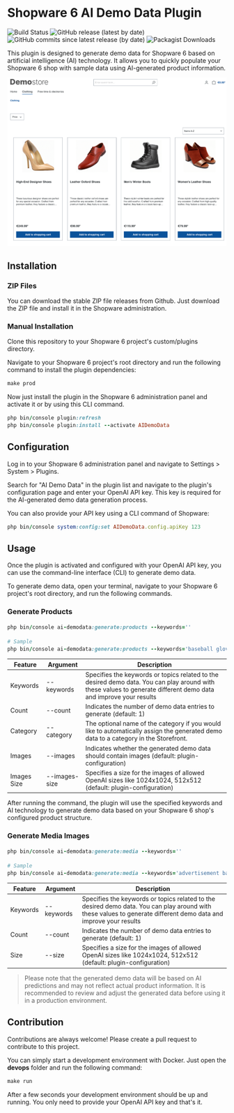 # Shopware 6 AI Demo Data Plugin

![Build Status](https://github.com/boxblinkracer/shopware-ai-demodata/actions/workflows/ci_pipe.yml/badge.svg)
![GitHub release (latest by date)](https://img.shields.io/github/v/release/boxblinkracer/shopware-ai-demodata)
![GitHub commits since latest release (by date)](https://img.shields.io/github/commits-since/boxblinkracer/shopware-ai-demodata/latest)
![Packagist Downloads](https://img.shields.io/packagist/dt/boxblinkracer/shopware-ai-demodata?color=green&logo=packagist)

This plugin is designed to generate demo data for Shopware 6 based on artificial intelligence (AI) technology. It allows you to quickly populate your Shopware 6 shop with sample data using AI-generated product information.

<p align="center">
   <img src="/.github/assets/shoes.png">
</p>

## Installation

### ZIP Files

You can download the stable ZIP file releases from Github.
Just download the ZIP file and install it in the Shopware administration.

### Manual Installation

Clone this repository to your Shopware 6 project's custom/plugins directory.

Navigate to your Shopware 6 project's root directory and run the following command to install the plugin dependencies:

```ruby
make prod
```

Now just install the plugin in the Shopware 6 administration panel and activate it or by using this CLI command.

```ruby
php bin/console plugin:refresh
php bin/console plugin:install --activate AIDemoData
```

## Configuration

Log in to your Shopware 6 administration panel and navigate to Settings > System > Plugins.

Search for "AI Demo Data" in the plugin list and navigate to the plugin's configuration page and enter your OpenAI API key.
This key is required for the AI-generated demo data generation process.

You can also provide your API key using a CLI command of Shopware:

```ruby
php bin/console system:config:set AIDemoData.config.apiKey 123
```

## Usage

Once the plugin is activated and configured with your OpenAI API key, you can use the command-line interface (CLI) to generate demo data.

To generate demo data, open your terminal, navigate to your Shopware 6 project's root directory, and run the following commands.

### Generate Products

```ruby
php bin/console ai-demodata:generate:products --keywords=''

# Sample
php bin/console ai-demodata:generate:products --keywords='baseball gloves, right and left, leather, high quality' --count=2
```

| Feature     | Argument      | Description                                                                                                                                                       |
|-------------|---------------|-------------------------------------------------------------------------------------------------------------------------------------------------------------------|
| Keywords    | --keywords    | Specifies the keywords or topics related to the desired demo data. You can play around with these values to generate different demo data and improve your results |
| Count       | --count       | Indicates the number of demo data entries to generate (default: 1)                                                                                                |
| Category    | --category    | The optional name of the category if you would like to automatically assign the generated demo data to a category in the Storefront.                              |
| Images      | --images      | Indicates whether the generated demo data should contain images (default: plugin-configuration)                                                                   |
| Images Size | --images-size | Specifies a size for the images of allowed OpenAI sizes like 1024x1024, 512x512 (default: plugin-configuration)                                                   |

After running the command, the plugin will use the specified keywords and AI technology to generate demo data based on your Shopware 6 shop's
configured product structure.

### Generate Media Images

```ruby 
php bin/console ai-demodata:generate:media --keywords=''

# Sample
php bin/console ai-demodata:generate:media --keywords='advertisement banner with shoes, woman standing in a city on a square, presenting her white leather high heels, focus on shoes, sun is shining, bright colors, suitcase next to shoes, grass in the background' --count=1
```

| Feature  | Argument   | Description                                                                                                                                                       |
|----------|------------|-------------------------------------------------------------------------------------------------------------------------------------------------------------------|
| Keywords | --keywords | Specifies the keywords or topics related to the desired demo data. You can play around with these values to generate different demo data and improve your results |
| Count    | --count    | Indicates the number of demo data entries to generate (default: 1)                                                                                                |
| Size     | --size     | Specifies a size for the images of allowed OpenAI sizes like 1024x1024, 512x512 (default: plugin-configuration)                                                   |

> Please note that the generated demo data will be based on AI predictions and may not reflect actual product information.
> It is recommended to review and adjust the generated data before using it in a production environment.

## Contribution

Contributions are always welcome! Please create a pull request to contribute to this project.

You can simply start a development environment with Docker.
Just open the **devops** folder and run the following command:

```ruby
make run
```

After a few seconds your development environment should be up and running.
You only need to provide your OpenAI API key and that's it.

